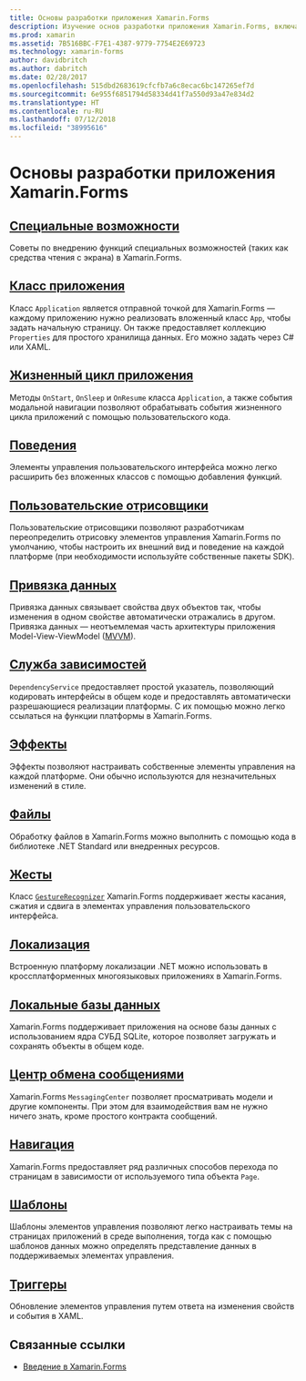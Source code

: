 ```yaml
---
title: Основы разработки приложения Xamarin.Forms
description: Изучение основ разработки приложения Xamarin.Forms, включая все необходимые концепции, вплоть до специальных возможностей и локализации.
ms.prod: xamarin
ms.assetid: 7B516BBC-F7E1-4387-9779-7754E2E69723
ms.technology: xamarin-forms
author: davidbritch
ms.author: dabritch
ms.date: 02/28/2017
ms.openlocfilehash: 515dbd2683619cfcfb7a6c8ecac6bc147265ef7d
ms.sourcegitcommit: 6e955f6851794d58334d41f7a550d93a47e834d2
ms.translationtype: HT
ms.contentlocale: ru-RU
ms.lasthandoff: 07/12/2018
ms.locfileid: "38995616"
---
```

# <a name="xamarinforms-application-fundamentals"></a>Основы разработки приложения Xamarin.Forms

## <a name="accessibilityaccessibilityindexmd"></a>[Специальные возможности](accessibility/index.md)

Советы по внедрению функций специальных возможностей (таких как средства чтения с экрана) в Xamarin.Forms.

## <a name="app-classapplication-classmd"></a>[Класс приложения](application-class.md)

Класс `Application` является отправной точкой для Xamarin.Forms — каждому приложению нужно реализовать вложенный класс `App`, чтобы задать начальную страницу. Он также предоставляет коллекцию `Properties` для простого хранилища данных. Его можно задать через C# или XAML.

## <a name="app-lifecycleapp-lifecyclemd"></a>[Жизненный цикл приложения](app-lifecycle.md)

Методы `OnStart`, `OnSleep` и `OnResume` класса `Application`, а также события модальной навигации позволяют обрабатывать события жизненного цикла приложений с помощью пользовательского кода.

## <a name="behaviorsbehaviorsindexmd"></a>[Поведения](behaviors/index.md)

Элементы управления пользовательского интерфейса можно легко расширить без вложенных классов с помощью добавления функций.

## <a name="custom-rendererscustom-rendererindexmd"></a>[Пользовательские отрисовщики](custom-renderer/index.md)

Пользовательские отрисовщики позволяют разработчикам переопределить отрисовку элементов управления Xamarin.Forms по умолчанию, чтобы настроить их внешний вид и поведение на каждой платформе (при необходимости используйте собственные пакеты SDK).

## <a name="data-bindingdata-bindingindexmd"></a>[Привязка данных](data-binding/index.md)

Привязка данных связывает свойства двух объектов так, чтобы изменения в одном свойстве автоматически отражались в другом. Привязка данных — неотъемлемая часть архитектуры приложения Model-View-ViewModel ([MVVM](~/xamarin-forms/enterprise-application-patterns/mvvm.md)).

## <a name="dependency-servicedependency-serviceindexmd"></a>[Служба зависимостей](dependency-service/index.md)

`DependencyService` предоставляет простой указатель, позволяющий кодировать интерфейсы в общем коде и предоставлять автоматически разрешающиеся реализации платформы. С их помощью можно легко ссылаться на функции платформы в Xamarin.Forms.

## <a name="effectseffectsindexmd"></a>[Эффекты](effects/index.md)

Эффекты позволяют настраивать собственные элементы управления на каждой платформе. Они обычно используются для незначительных изменений в стиле.

## <a name="filesfilesmd"></a>[Файлы](files.md)

Обработку файлов в Xamarin.Forms можно выполнить с помощью кода в библиотеке .NET Standard или внедренных ресурсов.

## <a name="gesturesgesturesindexmd"></a>[Жесты](gestures/index.md)

Класс [`GestureRecognizer`](xref:Xamarin.Forms.GestureRecognizer) Xamarin.Forms поддерживает жесты касания, сжатия и сдвига в элементах управления пользовательского интерфейса.

## <a name="localizationlocalizationindexmd"></a>[Локализация](localization/index.md)

Встроенную платформу локализации .NET можно использовать в кроссплатформенных многоязыковых приложениях в Xamarin.Forms.

## <a name="local-databasesdatabasesmd"></a>[Локальные базы данных](databases.md)

Xamarin.Forms поддерживает приложения на основе базы данных с использованием ядра СУБД SQLite, которое позволяет загружать и сохранять объекты в общем коде.

## <a name="messaging-centermessaging-centermd"></a>[Центр обмена сообщениями](messaging-center.md)

Xamarin.Forms `MessagingCenter` позволяет просматривать модели и другие компоненты. При этом для взаимодействия вам не нужно ничего знать, кроме простого контракта сообщений.

## <a name="navigationnavigationindexmd"></a>[Навигация](navigation/index.md)

Xamarin.Forms предоставляет ряд различных способов перехода по страницам в зависимости от используемого типа объекта `Page`.

## <a name="templatestemplatesindexmd"></a>[Шаблоны](templates/index.md)

Шаблоны элементов управления позволяют легко настраивать темы на страницах приложений в среде выполнения, тогда как с помощью шаблонов данных можно определять представление данных в поддерживаемых элементах управления.

## <a name="triggerstriggersmd"></a>[Триггеры](triggers.md)

Обновление элементов управления путем ответа на изменения свойств и события в XAML.


## <a name="related-links"></a>Связанные ссылки

- [Введение в Xamarin.Forms](~/xamarin-forms/get-started/introduction-to-xamarin-forms.md)
